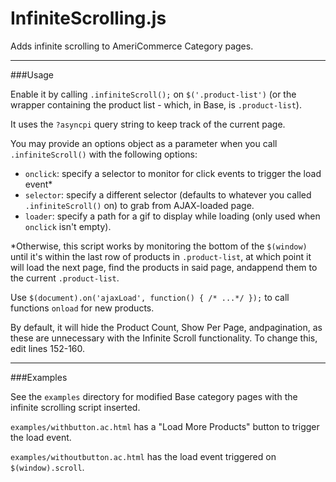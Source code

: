 # InfiniteScrolling.js

Adds infinite scrolling to AmeriCommerce Category pages.

----

###Usage

Enable it by calling `.infiniteScroll();` on `$('.product-list')` (or the wrapper containing the product list - which, in Base, is `.product-list`).

It uses the `?asyncpi` query string to keep track of the current page.

You may provide an options object as a parameter when you call `.infiniteScroll()` with the following options:

  - `onclick`: specify a selector to monitor for click events to trigger 
      the load event*
  - `selector`: specify a different selector (defaults to whatever you called
      `.infiniteScroll()` on) to grab from AJAX-loaded page.
  - `loader`: specify a path for a gif to display while loading (only used when
      `onclick` isn't empty).

*Otherwise, this script works by monitoring the bottom of the `$(window)` until it's within the last row of products in `.product-list`, at which point it will load the next page, find the products in said page, andappend them to the current `.product-list`.

Use `$(document).on('ajaxLoad', function() { /* ...*/ });` to call functions `onload` for new products.

By default, it will hide the Product Count, Show Per Page, andpagination, as these are unnecessary with the Infinite Scroll functionality. To change this, edit lines 152-160.

---

###Examples

See the `examples` directory for modified Base category pages with the infinite scrolling script inserted.

`examples/withbutton.ac.html` has a "Load More Products" button to trigger the load event.

`examples/withoutbutton.ac.html` has the load event triggered on `$(window).scroll`.